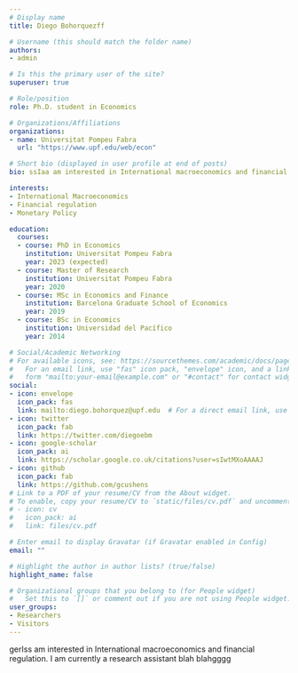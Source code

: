 ```yaml
---
# Display name
title: Diego Bohorquezff

# Username (this should match the folder name)
authors:
- admin

# Is this the primary user of the site?
superuser: true

# Role/position
role: Ph.D. student in Economics

# Organizations/Affiliations
organizations:
- name: Universitat Pompeu Fabra
  url: "https://www.upf.edu/web/econ"

# Short bio (displayed in user profile at end of posts)
bio: ssIaa am interested in International macroeconomics and financial regulation. I am currently a research assistant blah blah

interests:
- International Macroeconomics
- Financial regulation
- Monetary Policy

education:
  courses:
  - course: PhD in Economics
    institution: Universitat Pompeu Fabra
    year: 2023 (expected)
  - course: Master of Research
    institution: Universitat Pompeu Fabra
    year: 2020
  - course: MSc in Economics and Finance
    institution: Barcelona Graduate School of Economics
    year: 2019
  - course: BSc in Economics
    institution: Universidad del Pacífico
    year: 2014    

# Social/Academic Networking
# For available icons, see: https://sourcethemes.com/academic/docs/page-builder/#icons
#   For an email link, use "fas" icon pack, "envelope" icon, and a link in the
#   form "mailto:your-email@example.com" or "#contact" for contact widget.
social:
- icon: envelope
  icon_pack: fas
  link: mailto:diego.bohorquez@upf.edu  # For a direct email link, use "mailto:diego.bohorquez@upf.edu".
- icon: twitter
  icon_pack: fab
  link: https://twitter.com/diegoebm
- icon: google-scholar
  icon_pack: ai
  link: https://scholar.google.co.uk/citations?user=sIwtMXoAAAAJ
- icon: github
  icon_pack: fab
  link: https://github.com/gcushens
# Link to a PDF of your resume/CV from the About widget.
# To enable, copy your resume/CV to `static/files/cv.pdf` and uncomment the lines below.
# - icon: cv
#   icon_pack: ai
#   link: files/cv.pdf

# Enter email to display Gravatar (if Gravatar enabled in Config)
email: ""

# Highlight the author in author lists? (true/false)
highlight_name: false

# Organizational groups that you belong to (for People widget)
#   Set this to `[]` or comment out if you are not using People widget.
user_groups:
- Researchers
- Visitors
---
```


gerIss am interested in International macroeconomics and financial regulation. I am currently a research assistant blah blahgggg
